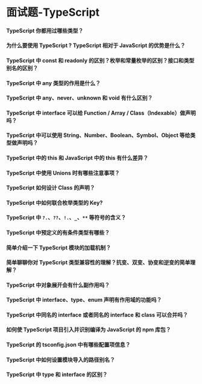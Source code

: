 # 面试题-TypeScript



#### TypeScript 你都用过哪些类型？



#### 为什么要使用 TypeScript ? TypeScript 相对于 JavaScript 的优势是什么？



#### TypeScript 中 const 和 readonly 的区别？枚举和常量枚举的区别？接口和类型别名的区别？



#### TypeScript 中 any 类型的作用是什么？



#### TypeScript 中 any、never、unknown 和 void 有什么区别？



#### TypeScript 中 interface 可以给 Function / Array / Class（Indexable）做声明吗？



#### TypeScript 中可以使用 String、Number、Boolean、Symbol、Object 等给类型做声明吗？



#### TypeScript 中的 this 和 JavaScript 中的 this 有什么差异？



#### TypeScript 中使用 Unions 时有哪些注意事项？



#### TypeScript 如何设计 Class 的声明？



#### TypeScript 中如何联合枚举类型的 Key?



#### TypeScript 中 `?.`、`??`、`!.`、`_`、`**` 等符号的含义？



#### TypeScript 中预定义的有条件类型有哪些？



#### 简单介绍一下 TypeScript 模块的加载机制？



#### 简单聊聊你对 TypeScript 类型兼容性的理解？抗变、双变、协变和逆变的简单理解？



#### TypeScript 中对象展开会有什么副作用吗？



#### TypeScript 中 interface、type、enum 声明有作用域的功能吗？



#### TypeScript 中同名的 interface 或者同名的 interface 和 class 可以合并吗？



#### 如何使 TypeScript 项目引入并识别编译为 JavaScript 的 npm 库包？



#### TypeScript 的 tsconfig.json 中有哪些配置项信息？



#### TypeScript 中如何设置模块导入的路径别名？



#### TypeScript 中 type 和 interface 的区别？